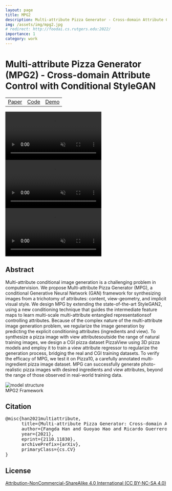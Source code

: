 ```yaml
---
layout: page
title: MPG2
description: Multi-attribute Pizza Generator - Cross-domain Attribute Control with Conditional StyleGAN
img: /assets/img/mpg2.jpg
# redirect: http://foodai.cs.rutgers.edu:2022/
importance: 1
category: work
---
```


<h1 class="title"> Multi-attribute Pizza Generator (MPG2) - Cross-domain Attribute Control with Conditional StyleGAN</h1>

<table class="table table-bordered text-center">
      <td><a href="https://arxiv.org/abs/2110.11830"><div>Paper</div></a></td>
      <td><a href="https://github.com/klory/MPG2"><div>Code</div></a></td>
      <td><a href="http://foodai.cs.rutgers.edu:2022"><div>Demo</div></a></td>
</table>

<div class="row">
    <div class="col-sm mt-3 mt-md-0">
        <video class="video-fluid z-depth-1" autoplay loop controls muted>
            <source src="/assets/video/lerp_ingr.mp4" type="video/mp4" />
        </video>
    </div>
    <div class="col-sm mt-3 mt-md-0">
        <video class="video-fluid z-depth-1" autoplay loop controls muted>
            <source src="/assets/video/lerp_view.mp4" type="video/mp4" />
        </video>
    </div>
    <div class="col-sm mt-3 mt-md-0">
        <video class="video-fluid z-depth-1" autoplay loop controls muted>
            <source src="/assets/video/lerp_z.mp4" type="video/mp4" />
        </video>
    </div>
</div>

<h2> Abstract </h2>
<p> Multi-attribute conditional image generation is a challenging problem in computervision. We propose Multi-attribute Pizza Generator (MPG), a conditional Generative Neural Network (GAN) framework for synthesizing images from a trichotomy of attributes: content, view-geometry, and implicit visual style. We design MPG by extending the state-of-the-art StyleGAN2, using a new conditioning technique that guides the intermediate feature maps to learn multi-scale multi-attribute entangled representationsof controlling attributes. Because of the complex nature of the multi-attribute image generation problem, we regularize the image generation by predicting the explicit conditioning attributes (ingredients and view). To synthesize a pizza image with view attributesoutside the range of natural training images, we design a CGI pizza dataset PizzaView using 3D pizza models and employ it to train a view attribute regressor to regularize the generation process, bridging the real and CGI training datasets. To verify the efficacy of MPG, we test it on Pizza10, a carefully annotated multi-ingredient pizza image dataset. MPG can successfully generate photo-realistic pizza images with desired ingredients and view attributes, beyond the range of those observed in real-world training data. </p>

<div class="row">
    <div class="col-sm mt-3 mt-md-0">
        <img class="img-fluid rounded z-depth-1" src="{{ '/assets/img/mpg2.jpg' | relative_url }}" alt="model structure" title="example image"/>
    </div>
</div>
<div class="caption">
    MPG2 Framework
</div>


<h2> Citation </h2>
<pre>@misc{han2021multiattribute,
      title={Multi-attribute Pizza Generator: Cross-domain Attribute Control with Conditional StyleGAN}, 
      author={Fangda Han and Guoyao Hao and Ricardo Guerrero and Vladimir Pavlovic},
      year={2021},
      eprint={2110.11830},
      archivePrefix={arXiv},
      primaryClass={cs.CV}
}
</pre>

<h2> License </h2>
<a href="https://creativecommons.org/licenses/by-nc-sa/4.0/" target="_blank">Attribution-NonCommercial-ShareAlike 4.0 International (CC BY-NC-SA 4.0)</a>
